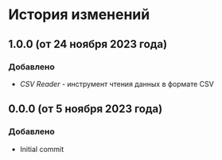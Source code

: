 ﻿# История изменений
## 1.0.0 (от 24 ноября 2023 года)
### Добавлено
- *CSV Reader* - инструмент чтения данных в формате CSV

## 0.0.0 (от 5 ноября 2023 года)
### Добавлено
- Initial commit

